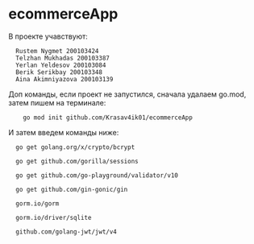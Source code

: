 # ecommerceApp
  В проекте учавствуют:
    
      Rustem Nygmet 200103424
      Telzhan Mukhadas 200103387
      Yerlan Yeldesov 200103084
      Berik Serikbay 200103348
      Aina Akimniyazova 200103139
      

 
Доп команды, если проект не запустился, сначала удалаем go.mod, затем пишем на терминале:
        
        go mod init github.com/Krasav4ik01/ecommerceApp
        
        
 И затем введем команды ниже:
  
      
      go get golang.org/x/crypto/bcrypt
      
      go get github.com/gorilla/sessions
      
      go get github.com/go-playground/validator/v10
      
      go get github.com/gin-gonic/gin
      
      gorm.io/gorm
      
      gorm.io/driver/sqlite
      
      github.com/golang-jwt/jwt/v4
      


